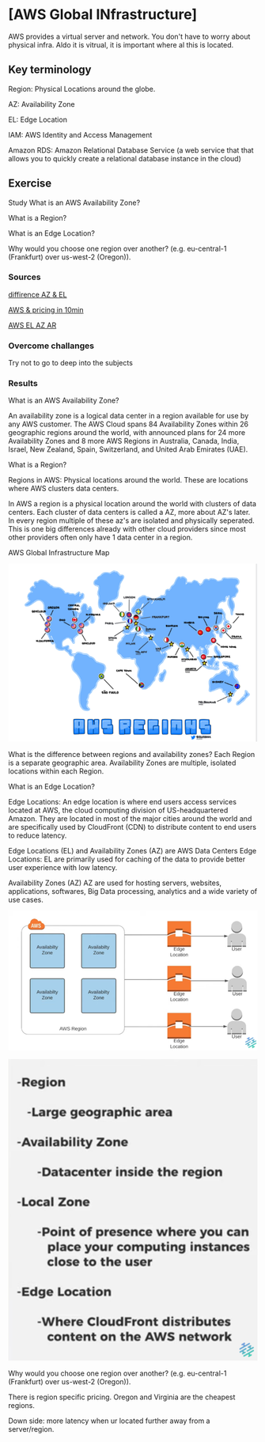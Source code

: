 # [AWS Global INfrastructure]
AWS provides a virtual server and network. You don't have to worry about physical infra.  Aldo it is vitrual, it is important where al this is located. 

## Key terminology

Region: Physical Locations around the globe.

AZ: Availability Zone 

EL: Edge Location

IAM: AWS Identity and Access Management

Amazon RDS: Amazon Relational Database Service (a web service that that allows you to quickly create a relational database instance in the cloud)

## Exercise

Study
What is an AWS Availability Zone?

What is a Region?

What is an Edge Location?

Why would you choose one region over another? (e.g. eu-central-1 (Frankfurt) over us-west-2 (Oregon)).

### Sources
[diffirence AZ & EL](https://www.google.com/search?q=What+are+edge+locations%3F&sa=X&ved=2ahUKEwikqq7Gj_X3AhVN16QKHbuFDewQzmd6BAgREAU&biw=974&bih=825&dpr=1)

[AWS & pricing in 10min](https://www.youtube.com/watch?v=r4YIdn2eTm4)

[AWS EL AZ AR](https://www.youtube.com/watch?v=Uk2A9-JO-_w)

### Overcome challanges
Try not to go to deep into the subjects

### Results

What is an AWS Availability Zone?

An availability zone is a logical data center in a region available for use by any AWS customer.
The AWS Cloud spans 84 Availability Zones within 26 geographic regions around the world, with announced plans for 24 more Availability Zones and 8 more AWS Regions in Australia, Canada, India, Israel, New Zealand, Spain, Switzerland, and United Arab Emirates (UAE).

What is a Region?

Regions in AWS: Physical locations around the world. These are locations where AWS clusters data centers.

In AWS a region is a physical location around the world with clusters of data centers. Each cluster of data centers is called a AZ, more about AZ's later. In every region multiple of these az's are isolated and physically seperated. This is one big differences already with other cloud providers since most other providers often only have 1 data center in a region.

AWS Global Infrastructure Map

![awslocations](../00_includes/AWS%20locations.png)

What is the difference between regions and availability zones?
Each Region is a separate geographic area. Availability Zones are multiple, isolated locations within each Region.

What is an Edge Location?

Edge Locations:
An edge location is where end users access services located at AWS, the cloud computing division of US-headquartered Amazon.
They are located in most of the major cities around the world and are specifically used by CloudFront (CDN) to distribute content to end users to reduce latency.

Edge Locations (EL) and Availability Zones (AZ) are AWS Data Centers
Edge Locations: EL are primarily used for caching of the data to provide better user experience with low latency.

Availability Zones (AZ) 
AZ are used for hosting servers, websites, applications, softwares, Big Data processing, analytics and a wide variety of use cases.

![AZEL](../00_includes/AZ%20EL.png)

![AZEL](../00_includes/AZELtheory.png)


Why would you choose one region over another? (e.g. eu-central-1 (Frankfurt) over us-west-2 (Oregon)).

There is region specific pricing. 
Oregon and Virginia are the cheapest regions. 

Down side: more latency when ur located further away from a server/region.



